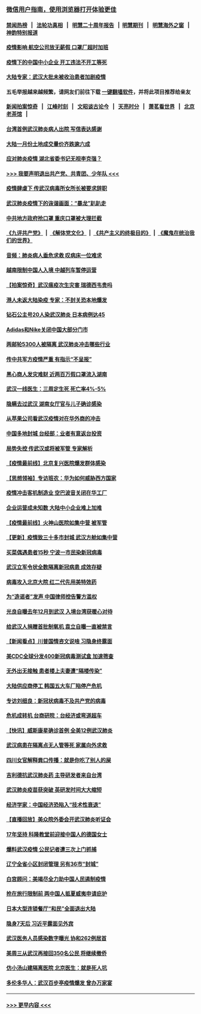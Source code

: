 ### [微信用户指南，使用浏览器打开体验更佳](https://github.com/gfw-breaker/banned-news1/blob/master/indexes/wechat-guide.md?t=0)
#### [禁闻热榜](热点新闻.md?t=0)  &nbsp;&nbsp;|&nbsp;&nbsp; [法轮功真相](https://github.com/gfw-breaker/truth/blob/master/README.md?t=0) &nbsp;&nbsp;|&nbsp;&nbsp; [明慧二十周年报告](https://github.com/gfw-breaker/mh-reports/blob/master/README.md?t=0) &nbsp;&nbsp;|&nbsp;&nbsp;[明慧期刊](https://github.com/gfw-breaker/mh-qikan) &nbsp;&nbsp;|&nbsp;&nbsp; [明慧海外之窗](https://github.com/gfw-breaker/mh-news/blob/master/README.md?t=0) &nbsp;&nbsp;|&nbsp;&nbsp; [神韵特别报道](https://github.com/gfw-breaker/mh-news/blob/master/shenyun.md?t=0)
#### [疫情影响 航空公司放无薪假 口罩厂超时加班](../pages/nsc413/n11848173.md?t=02061722) 
#### [疫情下的中国中小企业 开工违法不开工等死](../pages/nsc413/n11848520.md?t=02061722) 
#### [大陆专家：武汉大批未被收治患者加剧疫情](../pages/nsc413/n11848163.md?t=02061722) 
#### 五毛举报越来越频繁，请网友们前往下载 [一键翻墙软件](https://github.com/gfw-breaker/ssr-accounts)，并将此项目推荐给亲友
#### [新闻拍案惊奇](https://github.com/gfw-breaker/banned-news1/blob/master/pages/link4.md) &nbsp;&nbsp;|&nbsp;&nbsp; [江峰时刻](https://github.com/gfw-breaker/banned-news1/blob/master/pages/link4.md) &nbsp;&nbsp;|&nbsp;&nbsp; [文昭谈古论今](https://github.com/gfw-breaker/banned-news1/blob/master/pages/link4.md) &nbsp;&nbsp;|&nbsp;&nbsp; [天亮时分](https://github.com/gfw-breaker/banned-news1/blob/master/pages/link4.md) &nbsp;&nbsp;|&nbsp;&nbsp; [萧茗看世界](https://github.com/gfw-breaker/banned-news1/blob/master/pages/link4.md) &nbsp;&nbsp;|&nbsp;&nbsp; [北京老茶馆](https://github.com/gfw-breaker/banned-news1/blob/master/pages/link4.md) &nbsp;&nbsp;|&nbsp;&nbsp; 
#### [台湾首例武汉肺炎病人出院 写信表达感谢](../pages/nsc413/n11848408.md?t=02061722) 
#### [大陆一月份土地成交量价齐跌逾六成](../pages/nsc413/n11847770.md?t=02061722) 
#### [应对肺炎疫情 湖北省委书记无视李克强？](../pages/nsc413/n11848018.md?t=02061722) 
#### [>>> 我要声明退出共产党、共青团、少年队 <<<](https://github.com/begood0513/goodnews/blob/master/quit/letter.md) 
#### [疫情肆虐下 传武汉病毒所女所长被要求辞职](../pages/nsc413/n11842494.md?t=02061722) 
#### [武汉肺炎疫情下的诙谐画面：“暴龙”趴趴走](../pages/nsc413/n11848057.md?t=02061722) 
#### [中共地方政府抢口罩 重庆口罩被大理拦截](../pages/nsc413/n11848150.md?t=02061722) 
#### [《九评共产党》](https://github.com/begood0513/9ping.md/blob/master/README.md) &nbsp;|&nbsp; [《解体党文化》](../../../../jtdwh.md/blob/master/README.md)  &nbsp;|&nbsp; [《共产主义的终极目的》](../../../../gczydzjmd.md/blob/master/README.md) &nbsp;|&nbsp; [《魔鬼在统治我们的世界》](../../../../mgztzwmdsj.md/blob/master/README.md) 
#### [音频：肺炎病人垂危求救 叹病床一位难求](../pages/nsc413/n11847883.md?t=02061722) 
#### [越南限制中国人入境 中越列车暂停运营](../pages/nsc413/n11847844.md?t=02061722) 
#### [【拍案惊奇】武汉瘟疫次生灾害 瑞德西韦贵吗](../pages/nsc413/n11847587.md?t=02061722) 
#### [港人未返大陆染疫 专家：不封关恐本地爆发](../pages/nsc413/n11848021.md?t=02061722) 
#### [钻石公主号20人染武汉肺炎 日本病例达45](../pages/nsc413/n11847823.md?t=02061722) 
#### [Adidas和Nike关闭中国大部分门市](../pages/nsc413/n11847720.md?t=02061722) 
#### [两邮轮5300人被隔离 武汉肺炎冲击哪些行业](../pages/nsc413/n11847456.md?t=02061722) 
#### [传中共军方疫情严重 有指示“不呈报”](../pages/nsc413/n11847828.md?t=02061722) 
#### [黑心商人发灾难财 近两百万假口罩流入湖南](../pages/nsc413/n11847794.md?t=02061722) 
#### [武汉一线医生：三周定生死 死亡率4%-5%](../pages/nsc413/n11847780.md?t=02061722) 
#### [隐瞒去过武汉 湖南女厅官与儿子确诊感染](../pages/nsc413/n11847669.md?t=02061722) 
#### [从苹果公司看武汉疫情对在华外商的冲击](../pages/nsc413/n11847586.md?t=02061722) 
#### [中国多地封城 台经部：业者有意返台投资](../pages/nsc413/n11847732.md?t=02061722) 
#### [局势失控 传武汉或将被军管 专家解析](../pages/nsc413/n11847458.md?t=02061722) 
#### [【疫情最前线】北京复兴医院爆发群体感染](../pages/nsc413/n11847626.md?t=02061722) 
#### [【思想领袖】专访班农：华为如何威胁西方国家](../pages/nsc413/n11847306.md?t=02061722) 
#### [疫情冲击客机制造业 空巴波音关闭在华工厂](../pages/nsc413/n11847550.md?t=02061722) 
#### [企业运营成未知数 大陆中小企业难上加难](../pages/nsc413/n11847477.md?t=02061722) 
#### [【疫情最前线】火神山医院如集中营 被军管](../pages/nsc413/n11847524.md?t=02061722) 
#### [【更新】疫情致三十多市封城 武汉方舱如集中营](../pages/nsc413/n11801312.md?t=02061722) 
#### [买菜偶遇患者15秒 宁波一市民染新冠病毒](../pages/nsc413/n11847294.md?t=02061722) 
#### [武汉立军令状全数隔离新冠病患 成效存疑](../pages/nsc413/n11847328.md?t=02061722) 
#### [病毒攻入北京大院 红二代先用美特效药](../pages/nsc413/n11847427.md?t=02061722) 
#### [为“造谣者”发声 中国律师控告警方滥权](../pages/nsc413/n11847326.md?t=02061722) 
#### [光良自曝去年12月到武汉 入境台湾获暖心对待](../pages/nsc413/n11847243.md?t=02061722) 
#### [给武汉人捐赠首批制氧机 袁立自曝一直被禁言](../pages/nsc413/n11846974.md?t=02061722) 
#### [【新闻看点】川普国情咨文说啥 习隐身终露面](../pages/nsc413/n11847016.md?t=02061722) 
#### [美CDC全球分发400新冠病毒测试盒 加速筛查](../pages/nsc413/n11847260.md?t=02061722) 
#### [无外出无接触 患者楼上夫妻遭“隔楼传染”](../pages/nsc413/n11847233.md?t=02061722) 
#### [大陆供应商停工 韩国五大车厂陷停产危机](../pages/nsc413/n11847062.md?t=02061722) 
#### [专访刘细良：新冠状病毒不及共产党的病毒](../pages/nsc413/n11847164.md?t=02061722) 
#### [危机成转机 台商研院：台经济或弯道超车](../pages/nsc413/n11846448.md?t=02061722) 
#### [【快讯】威斯康星确诊首例 全美12例武汉肺炎](../pages/nsc413/n11847162.md?t=02061722) 
#### [武汉病患在隔离点无人管等死 家属向外求救](../pages/nsc413/n11847020.md?t=02061722) 
#### [四川女官解释粪口传播：就是你吃了别人的屎](../pages/nsc413/n11847029.md?t=02061722) 
#### [吉利德抗武汉肺炎药 主导研发者来自台湾](../pages/nsc413/n11847064.md?t=02061722) 
#### [武汉肺炎疫苗获突破 英研发时间大大缩短](../pages/nsc413/n11846915.md?t=02061722) 
#### [经济学家：中国经济恐陷入“技术性衰退”](../pages/nsc413/n11846450.md?t=02061722) 
#### [【直播回放】美众院外委会开武汉肺炎听证会](../pages/nsc413/n11846727.md?t=02061722) 
#### [17年坚持 科隆教堂前迎接中国人的德国女士](../pages/nsc413/n11846781.md?t=02061722) 
#### [爆料武汉疫情 公民记者遭三次上门抓捕](../pages/nsc413/n11846937.md?t=02061722) 
#### [辽宁全省小区封闭管理 另有36市“封城”](../pages/nsc413/n11846879.md?t=02061722) 
#### [白宫顾问：美竭尽全力助中国人民遏制疫情](../pages/nsc413/n11846756.md?t=02061722) 
#### [抢在旅行限制前 两中国人抵夏威夷申请庇护](../pages/nsc413/n11846866.md?t=02061722) 
#### [日本大型连锁餐厅“和民”全面退出大陆](../pages/nsc413/n11846765.md?t=02061722) 
#### [隐身7天后 习近平露面见外宾](../pages/nsc413/n11846805.md?t=02061722) 
#### [武汉医务人员感染数字曝光 协和262例居首](../pages/nsc413/n11846742.md?t=02061722) 
#### [美周三从武汉再接回350名公民 将继续撤侨](../pages/nsc413/n11846705.md?t=02061722) 
#### [仿小汤山建隔离医院 北京医生：就是死人坑](../pages/nsc413/n11846692.md?t=02061722) 
#### [多伦多华人：武汉百步亭疫情爆发 曾办万家宴](../pages/nsc413/n11846766.md?t=02061722) 

----
#### [ >>> 更早内容 <<< ](../indexes/nsc413-earlier.md)
